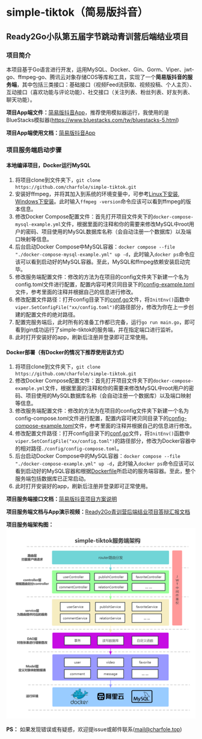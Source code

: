 # simple-tiktok（简易版抖音）

## Ready2Go小队第五届字节跳动青训营后端结业项目

### 项目简介

本项目基于Go语言进行开发，运用MySQL、Docker、Gin、Gorm、Viper、jwt-go、ffmpeg-go、腾讯云对象存储COS等库和工具，实现了一个**简易版抖音的服务端**，其中包括三类接口：基础接口（视频Feed流获取、视频投稿、个人主页）、互动接口（喜欢功能与评论功能）、社交接口（关注列表、粉丝列表、好友列表、聊天功能）。

**项目App端文件：**[简易版抖音App](./app/app-release-latest.apk)，推荐使用模拟器运行，我使用的是BlueStacks模拟器(https://www.bluestacks.com/tw/bluestacks-5.html)

**项目App端使用文档：**[简易版抖音App](./app/极简抖音App使用说明-青训营版.pdf)

### 项目服务端启动步骤
#### 本地编译项目，Docker运行MySQL
1. 将项目clone到文件夹下，`git clone https://github.com/charfole/simple-tiktok.git`
2. 安装好ffmpeg，并将其加入到系统的环境变量中，可参考[Linux下安装](https://cloud.tencent.com/developer/article/1711770), [Windows下安装](https://zhuanlan.zhihu.com/p/118362010)。此时输入`ffmpeg -version`命令应该可以看到ffmpeg的版本信息。
3. 修改Docker Compose配置文件：首先打开项目文件夹下的`docker-compose-mysql-example.yml`文件，根据里面的注释和你的需要来修改MySQL中root用户的密码、项目使用的MySQL数据库名称（会自动注册一个数据库）以及端口映射等信息。
4. 后台启动Docker Compose中MySQL容器：`docker compose --file "./docker-compose-mysql-example.yml" up -d`，此时输入`docker ps`命令应该可以看到启动好的MySQL容器。至此，MySQL和ffmpeg依赖安装启动完毕。
5. 修改服务端配置文件：修改的方法为在项目的config文件夹下新建一个名为config.toml文件进行配置，配置内容可拷贝同目录下的[config-example.toml](./config/config-example.toml)文件，参考里面的注释并根据自己的信息进行修改。
6. 修改配置文件路径：打开config目录下的[conf.go](./config/conf.go)文件，将`InitEnv()`函数中`viper.SetConfigFile("xx/config.toml")`的路径部分，修改为你在上一步创建的配置文件的绝对路径。
7. 配置完服务端后，此时所有的准备工作都已完备，运行`go run main.go`，即可看到gin成功运行了simple-tiktok的服务端，并在指定端口进行监听。
8. 此时打开安装好的app，刷新后注册并登录即可正常使用。

#### Docker部署（有Docker的情况下推荐使用该方式）
1. 将项目clone到文件夹下，`git clone https://github.com/charfole/simple-tiktok.git`
2. 修改Docker Compose配置文件：首先打开项目文件夹下的`docker-compose-example.yml`文件，根据里面的注释和你的需要来修改MySQL中root用户的密码、项目使用的MySQL数据库名称（会自动注册一个数据库）以及端口映射等信息。
3. 修改服务端配置文件：修改的方法为在项目的config文件夹下新建一个名为config-compose.toml文件进行配置，配置内容可拷贝同目录下的[config-compose-example.toml](./config/config-compose-example.toml)文件，参考里面的注释并根据自己的信息进行修改。
4. 修改配置文件路径：打开config目录下的[conf.go](./config/conf.go)文件，将`InitEnv()`函数中`viper.SetConfigFile("xx/config.toml")`的路径部分，修改为Docker容器中的相对路径`./config/config-compose.toml`。
5. 后台启动Docker Compose中的MySQL容器：`docker compose --file "./docker-compose-example.yml" up -d`，此时输入`docker ps`命令应该可以看到启动好的MySQL容器和根据[Dockerfile](./Dockerfile)所启动的服务端容器。至此，整个服务端包括数据库已正常启动。
6. 此时打开安装好的app，刷新后注册并登录即可正常使用。

**项目服务端接口文档：**[简易版抖音项目方案说明](https://apifox.com/apidoc/shared-09d88f32-0b6c-4157-9d07-a36d32d7a75c/api-50707523)

**项目服务端文档与App演示视频：**[Ready2Go青训营后端结业项目答辩汇报文档](https://p4mo20kb4g.feishu.cn/docx/BSQMdM032ozFGOxHe4nc8V30nOc)

**项目服务端架构图：**
![simple-tiktok架构图](./resources/1280X1280.PNG)

**PS：** 如果发现错误或有疑惑，欢迎提issue或邮件联系(mail@charfole.top)